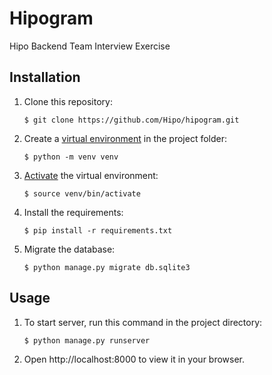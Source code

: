 # Hipogram
Hipo Backend Team Interview Exercise

## Installation

1. Clone this repository:

    `$ git clone https://github.com/Hipo/hipogram.git`

2. Create a [virtual environment](https://docs.python.org/3/library/venv.html#creating-virtual-environments
   "Official documentation") in the project folder:

    `$ python -m venv venv`

3. [Activate](https://docs.python.org/3/library/venv.html#creating-virtual-environments:~:text=Command%20to%20activate%20virtual%20environment
   "Official documentation") the virtual environment:

    `$ source venv/bin/activate`

4. Install the requirements:

    `$ pip install -r requirements.txt`

5. Migrate the database:

    `$ python manage.py migrate db.sqlite3`

## Usage

1. To start server, run this command in the project directory:

    `$ python manage.py runserver`

2. Open http://localhost:8000 to view it in your browser.
